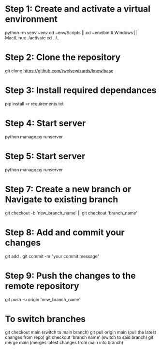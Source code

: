 # Step 1: Create and activate a virtual environment
python -m venv ~env
cd ~env/Scripts || cd ~env/bin  # Windows || Mac/Linux
./activate
cd ../..


# Step 2: Clone the repository
git clone https://github.com/twelvewizards/knowlbase


# Step 3: Install required dependances 
pip install =r requirements.txt


# Step 4: Start server
python manage.py runserver


# Step 5: Start server
python manage.py runserver


# Step 7: Create a new branch or Navigate to existing branch
git checkout -b 'new_branch_name' || git checkout 'branch_name'


# Step 8: Add and commit your changes
git add .
git commit -m "your commit message"

# Step 9: Push the changes to the remote repository
git push -u origin 'new_branch_name'

# To switch branches
git checkout main (switch to main branch)
git pull origin main (pull the latest changes from repo)
git checkout 'branch name' (switch to said branch)
git merge main (merges latest changes from main into branch) 
